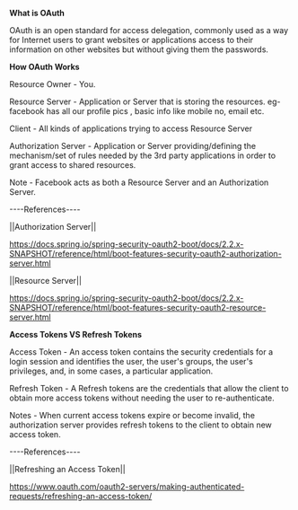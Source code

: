 ****What is OAuth**** 

OAuth is an open standard for access delegation, commonly used as a way for Internet users to grant websites or applications access to their information on other websites but without giving them the passwords.

****How OAuth Works****

Resource Owner - You.

Resource Server - Application or Server that is storing the resources.
                  eg- facebook has all our profile pics , basic info like mobile no, email etc.
				  
Client - All kinds of applications trying to access Resource Server

Authorization Server - Application or Server providing/defining the mechanism/set of rules
                       needed by the 3rd party applications in order to grant access to shared 
					   resources.
					   
Note - Facebook acts as both a Resource Server and an Authorization Server.
					   
----References----

||Authorization Server||

https://docs.spring.io/spring-security-oauth2-boot/docs/2.2.x-SNAPSHOT/reference/html/boot-features-security-oauth2-authorization-server.html
 
||Resource Server||

https://docs.spring.io/spring-security-oauth2-boot/docs/2.2.x-SNAPSHOT/reference/html/boot-features-security-oauth2-resource-server.html
 
 
 ****Access Tokens VS Refresh Tokens****
 
 Access Token - An access token contains the security credentials for a login session and identifies the user, the user's groups, the user's privileges, and, in some cases, a particular application.
 
 Refresh Token - A Refresh tokens  are the credentials that allow the client to obtain more access tokens without needing the user to re-authenticate. 
 
 Notes - When current access tokens expire or become invalid, the authorization server provides refresh tokens to the client to obtain new access token.
 
 ----References----
 
||Refreshing an Access Token||

https://www.oauth.com/oauth2-servers/making-authenticated-requests/refreshing-an-access-token/
 
 
 

